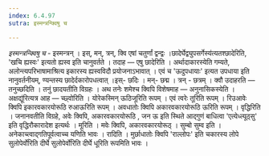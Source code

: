 ```yaml
---
index: 6.4.97
sutra: इस्मन्त्रन्क्विषु च

---
```

_इस्मन्त्रन्क्विषु च_ - इस्मन्त्रन् । इस्, मन्, त्रन्, क्वि एषां चतुर्णां द्वन्द्वः ।छादेर्घेद्व्युपसर्गेस्य॑त्यतश्छादेरिति, 'खचि ह्यस्वः' इत्यतो ह्यस्व इति चानुवर्तते । तदाह —  एषु छादेरिति । अर्थादाकारस्येति गम्यते, अलोन्त्यपरिभाषामाश्रित्य इकारस्य ह्यस्वविदौ प्रयोजनाऽभावात् । एवं च 'ऊदुपधायाः' इत्यत उपधाया इति नानुवर्तनीयम्, ण्यन्तस्य छादेर्दकारोपधत्वात् ।इस्- छदिः । मन्- छद्म । त्रन् - छत्रम् । क्वौ उदाहरति —  तनुच्छदिति । तनुं छादयतीति विग्रहः । अथ तनेः शमेश्च क्विपि विशेषमाह —  अनुनासिकस्येति ।अक्षद्यू॑रित्यत्र आह —  च्छ्वोरिति । योरेकस्मिन् ऊठिजूरिति रूपम् । एवं त्वरेः तूरिति रूपम् । रिउआवेः क्विपि इकारवकारयोरूठि रुआऊरिति रूपम् । अवधातोः क्विपि अकारवकारयोरूठि ऊरिति रूपम् । वृद्धिरिति । जनानवतीति विग्रहे, अवेः क्विपि, अकारवकारयोरूठि , जन ऊ इति स्थिते आद्गुणं बाधित्वा 'एत्येध्त्यूठ्सु' इति वृद्धिरौकारादेश इत्यर्थः । मूरिति । मवेः क्विपि, अकारवकारयोरूठ् । सुम्बो सुम्व इति । अनेकाच्त्वाद्गतिपूर्वत्वाच्च यणिति भावः । रादिति । मुर्छाधातोः क्विपि 'राल्लोपः' इति चकारस्य लोपे सुलोपेर्वो॑रिति दीर्घे सुलोपेर्वो॑रिति दीर्घे धूरिति रूपमिति भावः । 